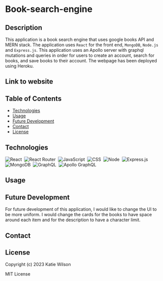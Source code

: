 # Book-search-engine

## Description
This application is a book search engine that uses google books API and MERN stack. The application uses `React` for the front end, `MongoDB`, `Node.js` and `Express.js`. This application uses an Apollo server with graphql mutations and queries in order for users to create an account, search for books, and save books to their account. The webpage has been deployed using Heroku. 

## Link to website

## Table of Contents
* [Technologies](##technologies)
* [Usage](##usage)
* [Future Development](##future-development)
* [Contact](##contact)
* [License](##license)

## Technologies
![React](https://img.shields.io/badge/React-20232A?style=for-the-badge&logo=react&logoColor=61DAFB)&nbsp;
![React Router](https://img.shields.io/badge/React_Router-CA4245?style=for-the-badge&logo=react-router&logoColor=white)&nbsp;
![JavaScript](https://img.shields.io/badge/JavaScript-323330?style=for-the-badge&logo=javascript&logoColor=F7DF1E)&nbsp;
![CSS](https://img.shields.io/badge/CSS3-1572B6?style=for-the-badge&logo=css3&logoColor=white)&nbsp;
![Node](https://img.shields.io/badge/Node.js-339933?style=for-the-badge&logo=nodedotjs&logoColor=white)&nbsp;
![Express.js](https://img.shields.io/badge/Express.js-000000?style=for-the-badge&logo=express&logoColor=white)&nbsp;
![MongoDB](https://img.shields.io/badge/MongoDB-4EA94B?style=for-the-badge&logo=mongodb&logoColor=white)&nbsp;
![GraphQL](https://img.shields.io/badge/GraphQl-E10098?style=for-the-badge&logo=graphql&logoColor=white)&nbsp;
![Apollo GraphQL](https://img.shields.io/badge/Apollo%20GraphQL-311C87?&style=for-the-badge&logo=Apollo%20GraphQL&logoColor=white)&nbsp;


## Usage


## Future Development
For future development of this application, I would like to change the UI to be more uniform. I would change the cards for the books to have space around each item and for the description to have a character limit.

## Contact

## License
Copyright (c) 2023 Katie Wilson

MIT License